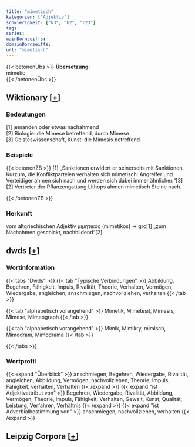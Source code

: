 ```yaml
---
title: "mimetisch"
kategorien: ["Adjektiv"]
schwierigkeit: ["k3", "h2", "r23"]
tags:
series:
mainDornseiffs:
domainDornseiffs:
url: "mimetisch"
---
```


{{< betonenÜbs >}}
**Übersetzung:**  
mimetic  
{{< /betonenÜbs >}}

## Wiktionary [[+](https://de.wiktionary.org/wiki/mimetisch)]

### Bedeutungen
[1] jemanden oder etwas nachahmend  
[2] Biologie: die Mimese betreffend, durch Mimese  
[3] Geisteswissenschaft, Kunst: die Mimesis betreffend  

### Beispiele
{{< betonenZB >}}
[1] „Sanktionen erwidert er seinerseits mit Sanktionen. Kurzum, die Konfliktparteien verhalten sich mimetisch: Angreifer und Verteidiger ahmen sich nach und werden sich dabei immer ähnlicher.“[3]  
[2] Vertreter der Pflanzengattung Lithops ahmen mimetisch Steine nach.  

{{< /betonenZB >}}
### Herkunft
vom altgriechischen Adjektiv μιμητικός (mimētikos) → grc[1] „zum Nachahmen geschickt, nachbildend“[2]  



## dwds [[+](https://www.dwds.de/wb/mimetisch)]

### Wortinformation
{{< tabs "Dwds" >}}
{{< tab "Typische Verbindungen" >}}
Abbildung, Begehren, Fähigkeit, Impuls, Rivalität, Theorie, Verhalten, Vermögen, Wiedergabe, angleichen, anschmiegen, nachvollziehen, verhalten
{{< /tab >}}

{{< tab "alphabetisch vorangehend" >}}
Mimetik, Mimetesit, Mimesis, Mimese, Mimeograph
{{< /tab >}}

{{< tab "alphabetisch vorangehend" >}}
Mimik, Mimikry, mimisch, Mimodram, Mimodrama
{{< /tab >}}

{{< /tabs >}}

### Wortprofil
{{< expand "Überblick" >}} anschmiegen, Begehren, Wiedergabe, Rivalität, angleichen, Abbildung, Vermögen, nachvollziehen, Theorie, Impuls, Fähigkeit, verhalten, Verhalten {{< /expand >}}
{{< expand "ist Adjektivattribut von" >}} Begehren, Wiedergabe, Rivalität, Abbildung, Vermögen, Theorie, Impuls, Fähigkeit, Verhalten, Gewalt, Kunst, Qualität, Leistung, Verfahren, Verhältnis {{< /expand >}}
{{< expand "ist Adverbialbestimmung von" >}} anschmiegen, nachvollziehen, verhalten {{< /expand >}}

## Leipzig Corpora [[+](https://corpora.uni-leipzig.de/en/res?word=mimetisch&corpusId=deu_newscrawl-public_2018)]

